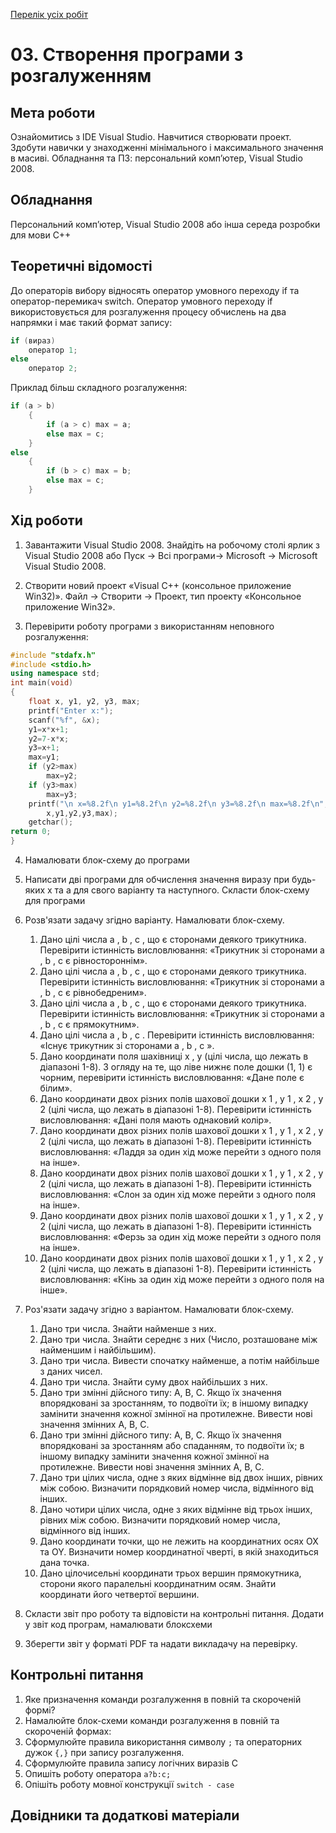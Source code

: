 [Перелік усіх робіт](README.md)

# 03. Створення програми з розгалуженням

## Мета роботи 

Ознайомитись з IDE Visual Studio. Навчитися створювати проект. Здобути навички у знаходженнi мінімального і максимального значення в масиві.
Обладнання та ПЗ: персональний комп’ютер, Visual Studio 2008.

## Обладнання

Персональний комп’ютер, Visual Studio 2008 або інша середа розробки для мови C++


## Теоретичні відомості

До операторів вибору відносять оператор умовного переходу if та оператор-перемикач switch. Оператор умовного переходу if використовується для розгалуження процесу обчислень на два напрямки і має такий формат запису:
```cpp
if (вираз) 
	оператор 1;
else
	оператор 2;
```
Приклад більш складного розгалуження:
```cpp
if (а > b)
	{ 
		if (а > с) max = а;
		else max = с; 
	}
else 
	{
		if (b > c) max = b;
		else max = c; 
	}
```



## Хід роботи


1. Завантажити Visual Studio 2008. Знайдіть на робочому столі ярлик з Visual Studio 2008 або Пуск → Всі програми→ Microsoft → Microsoft Visual Studio 2008.

2. Створити новий проект «Visual C++ (консольное приложение Win32)». Файл → Cтворити → Проект, тип проекту «Консольное приложение Win32».

3. Перевірити роботу програми з використанням неповного розгалуження:
```cpp
#include "stdafx.h"
#include <stdio.h>
using namespace std;
int main(void)
{   
	float x, y1, y2, y3, max;
	printf("Enter x:");   
	scanf("%f", &x);
	y1=x*x+1; 
	y2=7-x*x;  
	y3=x+1;
	max=y1;   
	if (y2>max)  
	    max=y2;  
	if (y3>max)   
	    max=y3; 
	printf("\n x=%8.2f\n y1=%8.2f\n y2=%8.2f\n y3=%8.2f\n max=%8.2f\n",
		x,y1,y2,y3,max); 
	getchar();
return 0;
}
```
4. Намалювати блок-схему до програми
5. Написати дві програми для обчислення значення виразу при будь-яких х та а для свого варіанту та наступного. Скласти блок-схему для програми
6. Розв'язати задачу згідно варіанту. Намалювати блок-схему.
	1. Дано цілі числа a , b , c , що є сторонами деякого трикутника. Перевірити істинність висловлювання: «Трикутник зі сторонами a , b , c є рівностороннім».
	2. Дано цілі числа a , b , c , що є сторонами деякого трикутника. Перевірити істинність висловлювання: «Трикутник зі сторонами a , b , c є рівнобедреним».
	3. Дано цілі числа a , b , c , що є сторонами деякого трикутника. Перевірити істинність висловлювання: «Трикутник зі сторонами a , b , c є прямокутним».
	4. Дано цілі числа a , b , c . Перевірити істинність висловлювання: «Існує трикутник зі сторонами a , b , c ».
	5. Дано координати поля шахівниці x , y (цілі числа, що лежать в діапазоні 1-8). З огляду на те, що ліве нижнє поле дошки (1, 1) є чорним, перевірити істинність висловлювання: «Дане поле є білим».
	6. Дано координати двох різних полів шахової дошки x 1 , y 1 , x 2 , y 2 (цілі числа, що лежать в діапазоні 1-8). Перевірити істинність висловлювання: «Дані поля мають однаковий колір».
	7. Дано координати двох різних полів шахової дошки x 1 , y 1 , x 2 , y 2 (цілі числа, що лежать в діапазоні 1-8). Перевірити істинність висловлювання: «Ладдя за один хід може перейти з одного поля на інше».
	8. Дано координати двох різних полів шахової дошки x 1 , y 1 , x 2 , y 2 (цілі числа, що лежать в діапазоні 1-8). Перевірити істинність висловлювання: «Слон за один хід може перейти з одного поля на інше».
	9. Дано координати двох різних полів шахової дошки x 1 , y 1 , x 2 , y 2 (цілі числа, що лежать в діапазоні 1-8). Перевірити істинність висловлювання: «Ферзь за один хід може перейти з одного поля на інше».
	10. Дано координати двох різних полів шахової дошки x 1 , y 1 , x 2 , y 2 (цілі числа, що лежать в діапазоні 1-8). Перевірити істинність висловлювання: «Кінь за один хід може перейти з одного поля на інше».

7. Роз'язати задачу згідно з варіантом. Намалювати блок-схему.
	1. Дано три числа. Знайти найменше з них.
	2. Дано три числа. Знайти середнє з них (Число, розташоване між найменшим і найбільшим).
	3. Дано три числа. Вивести спочатку найменше, а потім найбільше з даних чисел.
	4. Дано три числа. Знайти суму двох найбільших з них.
	5. Дано три змінні дійсного типу: A, B, C. Якщо їх значення впорядковані за зростанням, то подвоїти їх; в іншому випадку замінити значення кожної змінної на протилежне. Вивести нові значення змінних A, B, C.
	6. Дано три змінні дійсного типу: A, B, C. Якщо їх значення впорядковані за зростанням або спаданням, то подвоїти їх; в іншому випадку замінити значення кожної змінної на протилежне. Вивести нові значення змінних A, B, C.
	7. Дано три цілих числа, одне з яких відмінне від двох інших, рівних між собою. Визначити порядковий номер числа, відмінного від інших.
	8. Дано чотири цілих числа, одне з яких відмінне від трьох інших, рівних між собою. Визначити порядковий номер числа, відмінного від інших.
	9. Дано координати точки, що не лежить на координатних осях OX та OY. Визначити номер координатної чверті, в якій знаходиться дана точка.
	10. Дано цілочисельні координати трьох вершин прямокутника, сторони якого паралельні координатним осям. Знайти координати його четвертої вершини.

8. Скласти звіт про роботу та відповісти на контрольні питання. Додати у звіт код програм, намалювати блоксхеми
9. Зберегти звіт у форматі PDF та надати викладачу на перевірку.

## Контрольні питання

1.	Яке призначення команди розгалуження в повній та скороченій формі?
2.	Намалюйте блок-схеми команди розгалуження в повній та скороченій формах: 
3.	Сформулюйте правила використання  символу `;` та операторних дужок `{,}` при запису розгалуження. 
4.	Сформулюйте правила запису логічних виразів С
5.  Опишіть роботу оператора `a?b:c;`
6.  Опішіть роботу мовної конструкції `switch - case`

## Довідники та додаткові матеріали